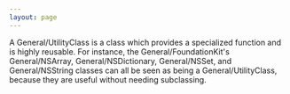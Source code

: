 ```yaml
---
layout: page
---
```




A General/UtilityClass is a class which provides a specialized function and is highly reusable. For instance, the General/FoundationKit's General/NSArray, General/NSDictionary, General/NSSet, and General/NSString classes can all be seen as being a General/UtilityClass, because they are useful without needing subclassing.